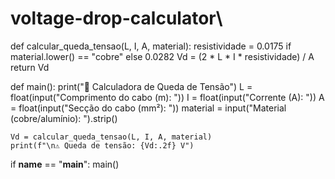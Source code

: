 # voltage-drop-calculator\

def calcular_queda_tensao(L, I, A, material):
    resistividade = 0.0175 if material.lower() == "cobre" else 0.0282
    Vd = (2 * L * I * resistividade) / A
    return Vd

def main():
    print("🔌 Calculadora de Queda de Tensão")
    L = float(input("Comprimento do cabo (m): "))
    I = float(input("Corrente (A): "))
    A = float(input("Secção do cabo (mm²): "))
    material = input("Material (cobre/alumínio): ").strip()

    Vd = calcular_queda_tensao(L, I, A, material)
    print(f"\n⚠️ Queda de tensão: {Vd:.2f} V")

if __name__ == "__main__":
    main()
